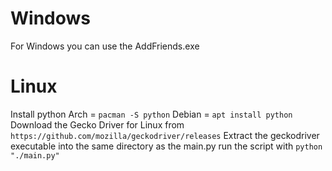 # Windows
For Windows you can use the AddFriends.exe

# Linux
Install python
Arch = `pacman -S python`
Debian = `apt install python`
Download the Gecko Driver for Linux from `https://github.com/mozilla/geckodriver/releases`
Extract the geckodriver executable into the same directory as the main.py
run the script with `python "./main.py"`
